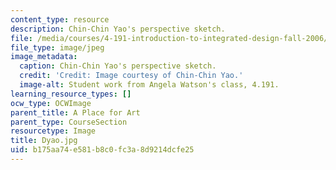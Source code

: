 ```yaml
---
content_type: resource
description: Chin-Chin Yao's perspective sketch.
file: /media/courses/4-191-introduction-to-integrated-design-fall-2006/b175aa74e581b8c0fc3a8d9214dcfe25_Dyao.jpg
file_type: image/jpeg
image_metadata:
  caption: Chin-Chin Yao's perspective sketch.
  credit: 'Credit: Image courtesy of Chin-Chin Yao.'
  image-alt: Student work from Angela Watson's class, 4.191.
learning_resource_types: []
ocw_type: OCWImage
parent_title: A Place for Art
parent_type: CourseSection
resourcetype: Image
title: Dyao.jpg
uid: b175aa74-e581-b8c0-fc3a-8d9214dcfe25
---
```

